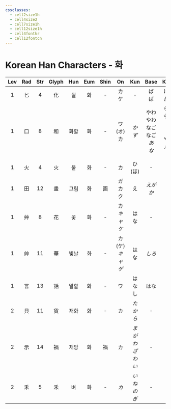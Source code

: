 ```yaml
---
cssclasses:
  - cell2size1h
  - cell4size2
  - cell7size1h
  - cell12size1h
  - cell4fontkr
  - cell12fontcn
---
```


# Korean Han Characters - 화

| Lev | Rad | Str | Glyph | Hun | Eum | Shin |          On           |     Kun      |               Base               |               Kana                | Simp |                 Man                 |  Can  |    Viet    |
| :-: | :-: | :-: | :---: | :-: | :-: | :--: | :-------------------: | :----------: | :------------------------------: | :-------------------------------: | :--: | :---------------------------------: | :---: | :--------: |
|  1  |  匕  |  4  |   化   |  될  |  화  |  -   |        カ<br>ケ         |      -       |              ば<br>ば              |             ける<br>かす              |  -   |                 huà                 | faa3  |    hoá     |
|  1  |  口  |  8  |   和   | 화할  |  화  |  -   |     ワ<br>(オ)<br>カ     |     *かず*     | やわ<br>やわ<br>なご<br>なご<br>*あ<br>な* | らぐ<br>らげる<br>む<br>やか<br>*える<br>ぐ* |  -   | hé<br>hè<br>hú<br>huó<br>huò<br>huo |  wo4  |    hoà     |
|  1  |  火  |  4  |   火   |  불  |  화  |  -   |           カ           |   ひ<br>(ほ)   |                -                 |                 -                 |  火   |                 huǒ                 |  fo2  |    hoả     |
|  1  |  田  | 12  |   畫   | 그림  |  화  |  画   |        ガ<br>カク        |      え       |            *えが<br>か*             |             *く<br>く*              |  画   |                 huà                 | waak6 |    hoạ     |
|  1  |  艸  |  8  |   花   |  꽃  |  화  |  -   |    カ<br>*キャ<br>ケ*     |      はな      |                -                 |                 -                 |  -   |                 huā                 | faa1  |    hoa     |
|  1  |  艸  | 11  |   華   | 빛날  |  화  |  -   | カ<br>(ケ)<br>*キャ<br>ゲ* |      はな      |               *しろ*               |                *い*                |  华   |             huá<br>huà              | waa4  |    hoa     |
|  1  |  言  | 13  |   話   | 말할  |  화  |  -   |           ワ           |     はなし      |                はな                |                 す                 |  话   |                 huà                 | waa6  |   thoại    |
|  2  |  貝  | 11  |   貨   | 재화  |  화  |  -   |           カ           |    *たから*     |                -                 |                 -                 |  货   |                 huò                 |  fo3  |    hoá     |
|  2  |  示  | 14  |   禍   | 재앙  |  화  |  禍   |           カ           | *まが<br>わざわい* |                -                 |                 -                 |  祸   |                 huò                 |  wo6  |    hoạ     |
|  2  |  禾  |  5  |   禾   |  벼  |  화  |  -   |          *カ*          |  *いね<br>のぎ*  |                -                 |                 -                 |  -   |                 hé                  |  wo4  | hòa<br>hoà |
